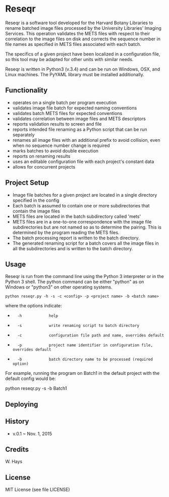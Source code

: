 # Reseqr

Reseqr is a software tool developed for the Harvard Botany Libraries to rename batched image files processed by the University Libraries' Imaging Services.  This operation validates the METS files with respect to their correlation to the image files on disk and corrects the sequence number in file names as specified in METS files associated with each batch.

The specifics of a given project have been localized in a configuration file, so this tool may be adapted for other units with similar needs.  

Reseqr is written in Python3 (v.3.4) and can be run on Windows, OSX, and Linux machines.  The PyYAML library must be installed additionally.

## Functionality

   - operates on a single batch per program execution
   - validates image file batch for expected naming conventions
   - validates batch METS files for expected conventions
   - validates correlation between image files and METS descriptors
   - reports validation results to screen and file
   - reports intended file renaming as a Python script that can be run separately
   - renames all image files with an additional prefix to avoid collision, even when no sequence number change is required
   - marks batches to avoid double execution
   - reports on renaming results
   - uses an editable configuration file with each project's constant data
   - allows for concurrent projects


## Project Setup
   - Image file batches for a given project are located in a single directory specified in the config 
   - Each batch is assumed to contain one or more subdirectories that contain the image files
   - METS files are located in the batch subdirectory called 'mets'
   - METS files are in a one-to-one correspondence with the image file subdirectories but are not named so as to determine the pairing.  This is determined by the program reading the METS files.
   - The batch processing report is written to the batch directory.
   - The generated renaming script for a batch covers all the image files in all the subdirectories and is written to the batch directory.

## Usage

Reseqr is run from the command line using the Python 3 interpreter or in the Python 3 shell.
The python command can be either "python" as on Windows or "python3" on other operating systems.

`python reseqr.py -h -s -c <config> -p <project name> -b <batch name>`

where the options indicate:
   -       -h            help
   -       -s            write renaming script to batch directory
   -       -c            configuration file path and name, overrides default
   -       -p            project name identifier in configuration file, overrides default
   -       -b            batch directory name to be processed (required option)
         
For example, running the program on Batch1 in the default project with the default config would be:

python reseqr.py -s -b Batch1

## Deploying

## History

   - v.0.1 ~ Nov. 1, 2015
 

## Credits

W. Hays

## License 

MIT License (see file LICENSE)

